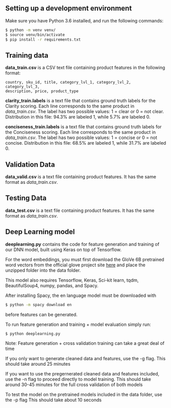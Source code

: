 ## Setting up a development environment
Make sure you have Python 3.6 installed, and run the following commands:

```bash
$ python -m venv venv/
$ source venv/bin/activate
$ pip install -r requirements.txt
```

## Training data
**data_train.csv** is a CSV text file containing product features in the
following format:

```csv
country, sku_id, title, category_lvl_1, category_lvl_2, category_lvl_3,
description, price, product_type
```

**clarity_train.labels** is a text file that contains ground truth labels for
the Clarity scoring. Each line corresponds to the same product in
*data_train.csv*. The label has two possible values: 1 = clear or 0 = not clear.
Distribution in this file: 94.3% are labeled 1, while 5.7% are labeled 0.

**conciseness_train.labels** is a text file that contains ground truth labels
for the Conciseness scoring. Each line corresponds to the same product in
*data_train.csv*. The label has two possible values: 1 = concise or 0 = not
concise. Distribution in this file: 68.5% are labeled 1, while 31.7% are labeled
0.

## Validation Data
**data_valid.csv** is a text file containing product features. It has the same
format as *data_train.csv*.

## Testing Data
**data_test.csv** is a text file containing product features. It has the same
format as *data_train.csv*.


## Deep Learning model
**deeplearning.py** contains the code for feature generation and training of our
DNN model, built using Keras on top of Tensorflow.

For the word embeddings, you must first download the GloVe 6B pretrained word vectors
from the official glove project site [here](http://nlp.stanford.edu/data/glove.6B.zip)
and place the unzipped folder into the data folder.

This model also requires Tensorflow, Keras, Sci-kit learn, tqdm, BeautifulSoup4,
numpy, pandas, and Spacy.

After installing Spacy, the en language model must be downloaded with
```bash
$ python -m spacy download en
```
before features can be generated. 

To run feature generation and training + model evaluation simply run:

```bash
$ python deeplearning.py
```
Note: Feature generation + cross validation training can take a great deal of time

If you only want to generate cleaned data and features, use the -g flag.
This should take around 25 minutes

If you want to use the pregernerated cleaned data and features included, use the -n flag
to proceed directly to model training.
This should take around 30-45 minutes for the full cross validation of both models

To test the model on the pretrained models included in the data folder, use the -p flag
This should take about 10 seconds


